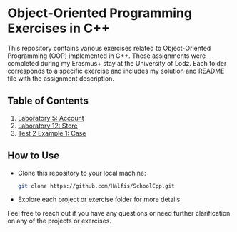 # Object-Oriented Programming Exercises in C++

This repository contains various exercises related to Object-Oriented Programming (OOP) implemented in C++. These assignments were completed during my Erasmus+ stay at the University of Lodz. Each folder corresponds to a specific exercise and includes my solution and README file with the assignment description.

## Table of Contents

1. [Laboratory 5: Account](./Lab5/Account/)
2. [Laboratory 12: Store](./Lab12/Store/)
3. [Test 2 Example 1: Case](./SecondTest/Example1/)

## How to Use

- Clone this repository to your local machine:

  ```bash
  git clone https://github.com/Halfis/SchoolCpp.git
  ```

- Explore each project or exercise folder for more details.

Feel free to reach out if you have any questions or need further clarification on any of the projects or exercises.
